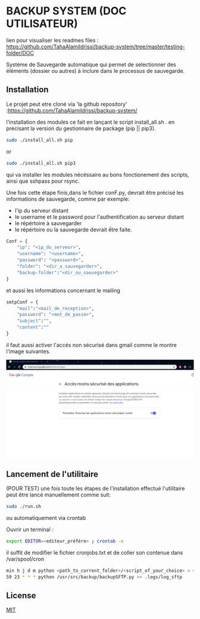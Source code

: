 # BACKUP SYSTEM (DOC UTILISATEUR)

lien pour visualiser les readmes files : https://github.com/TahaAlamiIdrissi/backup-system/tree/master/testing-folder/DOC


Systéme de Sauvegarde automatique qui permet de selectionner des éléments (dossier ou autres) à inclure dans le processus de sauvegarde.

## Installation

Le projet peut etre cloné via 'la github repository' :https://github.com/TahaAlamiIdrissi/backup-system/ 

l'installation des modules ce fait en lançant le script install_all.sh . 
en précisant la version du gestionnaire de package (pip || pip3).

```bash
sudo ./install_all.sh pip 
```
or

```bash
sudo ./install_all.sh pip3
```
qui va installer les modules nécéssaire au bons fonctionement des scripts, ainsi que sshpass pour rsync.

Une fois cette étape finis,dans le fichier conF.py, devrait être précisé les informations de sauvegarde, comme par exemple:
- l'ip du serveur distant 
- le username et le password pour l'authentification au serveur distant
- le répértoire à sauvegarder 
- le répértoire ou la sauvegarde devrait ếtre faite. 

```python
Conf = {
    "ip": "<ip_du_serveur>",
    "username": "<username>",
    "password": "<password>",
    "folder": "<dir_a_sauvegarder>",
    "backup-folder":"<dir_ou_sauvegarder>"
}
```

et aussi les informations concernant le mailing

```python
smtpConf = {
    "mail":"<mail_de_reception>",
    "password": "<mot_de_passe>",
    "subject":"",
    "content":""
}
```
il faut aussi activer l'accés non sécurisé dans gmail comme le montre l'image suivantes.

![alt text](./testing-folder/screenshots/lesssecure.png)


## Lancement de l'utilitaire

(POUR TEST)
une fois toute les étapes de l'installation effectué l'utilitaire peut être lancé manuellement comme suit:

```bash
sudo ./run.sh
```
ou automatiquement via crontab 

Ouvrir un terminal :
```bash 
export EDITOR=<editeur_préfére> ; crontab -e
```
il suffit de modifier le fichier cronjobs.txt et de coller son contenue dans /var/spool/cron

```bash
min h j d m python <path_to_current_folder>/<script_of_your_choice> > <name_of_log_file>
59 23 * * * python /usr/src/backup/backupSFTP.py >> .logs/log_sftp
```

## License
[MIT](https://choosealicense.com/licenses/mit/)